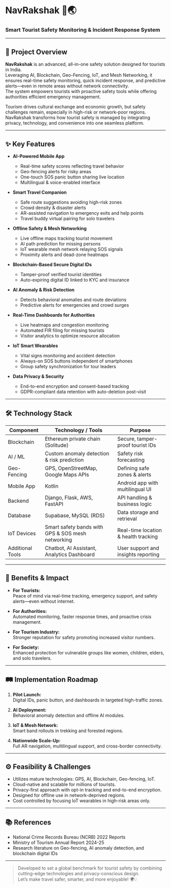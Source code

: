 # NavRakshak 🚨🌏  
### Smart Tourist Safety Monitoring & Incident Response System  

---

## 🚀 Project Overview  

**NavRakshak** is an advanced, all-in-one safety solution designed for tourists in India.  
Leveraging AI, Blockchain, Geo-Fencing, IoT, and Mesh Networking, it ensures real-time safety monitoring, quick incident response, and predictive alerts—even in remote areas without network connectivity.  
The system empowers tourists with proactive safety tools while offering authorities efficient emergency management.

Tourism drives cultural exchange and economic growth, but safety challenges remain, especially in high-risk or network-poor regions.  
NavRakshak transforms how tourist safety is managed by integrating privacy, technology, and convenience into one seamless platform.

---

## ✨ Key Features  

- **AI-Powered Mobile App**  
  - Real-time safety scores reflecting travel behavior  
  - Geo-fencing alerts for risky areas  
  - One-touch SOS panic button sharing live location  
  - Multilingual & voice-enabled interface  

- **Smart Travel Companion**  
  - Safe route suggestions avoiding high-risk zones  
  - Crowd density & disaster alerts  
  - AR-assisted navigation to emergency exits and help points  
  - Travel buddy virtual pairing for solo travelers  

- **Offline Safety & Mesh Networking**  
  - Live offline maps tracking tourist movement  
  - AI path prediction for missing persons  
  - IoT wearable mesh network relaying SOS signals  
  - Proximity alerts and dead-zone heatmaps  

- **Blockchain-Based Secure Digital IDs**  
  - Tamper-proof verified tourist identities  
  - Auto-expiring digital ID linked to KYC and insurance  

- **AI Anomaly & Risk Detection**  
  - Detects behavioral anomalies and route deviations  
  - Predictive alerts for emergencies and crowd surges  

- **Real-Time Dashboards for Authorities**  
  - Live heatmaps and congestion monitoring  
  - Automated FIR filing for missing tourists  
  - Visitor analytics to optimize resource allocation  

- **IoT Smart Wearables**  
  - Vital signs monitoring and accident detection  
  - Always-on SOS buttons independent of smartphones  
  - Group safety synchronization for tour leaders  

- **Data Privacy & Security**  
  - End-to-end encryption and consent-based tracking  
  - GDPR-compliant data retention with auto-deletion post-visit  

---

## 🛠️ Technology Stack  

| Component       | Technology / Tools                           | Purpose                                 |
| --------------- | ------------------------------------------ | ------------------------------------- |
| Blockchain      | Ethereum private chain (Solitude)           | Secure, tamper-proof tourist IDs       |
| AI / ML         | Custom anomaly detection & risk prediction  | Safety risk forecasting                 |
| Geo-Fencing     | GPS, OpenStreetMap, Google Maps APIs        | Defining safe zones & alerts            |
| Mobile App      | Kotlin                                       | Android app with multilingual UI       |
| Backend         | Django, Flask, AWS, FastAPI                   | API handling & business logic           |
| Database        | Supabase, MySQL (RDS)                         | Data storage and retrieval              |
| IoT Devices     | Smart safety bands with GPS & SOS mesh networking | Real-time location & health tracking  |
| Additional Tools| Chatbot, AI Assistant, Analytics Dashboard   | User support and insights reporting     |

---

## 🌟 Benefits & Impact  

- **For Tourists:**  
  Peace of mind via real-time tracking, emergency support, and safety alerts—even without internet.  

- **For Authorities:**  
  Automated monitoring, faster response times, and proactive crisis management.  

- **For Tourism Industry:**  
  Stronger reputation for safety promoting increased visitor numbers.  

- **For Society:**  
  Enhanced protection for vulnerable groups like women, children, elders, and solo travelers.  

---

## 🛤️ Implementation Roadmap  

1. **Pilot Launch:**  
   Digital IDs, panic button, and dashboards in targeted high-traffic zones.  

2. **AI Deployment:**  
   Behavioral anomaly detection and offline AI modules.  

3. **IoT & Mesh Network:**  
   Smart band rollouts in trekking and forested regions.  

4. **Nationwide Scale-Up:**  
   Full AR navigation, multilingual support, and cross-border connectivity.  

---

## ⚙️ Feasibility & Challenges  

- Utilizes mature technologies: GPS, AI, Blockchain, Geo-fencing, IoT.  
- Cloud-native and scalable for millions of tourists.  
- Privacy-first approach with opt-in tracking and end-to-end encryption.  
- Designed for offline use in network-deprived regions.  
- Cost controlled by focusing IoT wearables in high-risk areas only.  

---

## 📚 References  

- National Crime Records Bureau (NCRB) 2022 Reports  
- Ministry of Tourism Annual Report 2024-25  
- Research literature on Geo-fencing, AI anomaly detection, and blockchain digital IDs  

---

> Developed to set a global benchmark for tourist safety by combining cutting-edge technologies and privacy-conscious design.  
> Let’s make travel safer, smarter, and more enjoyable! 🌍💡  
